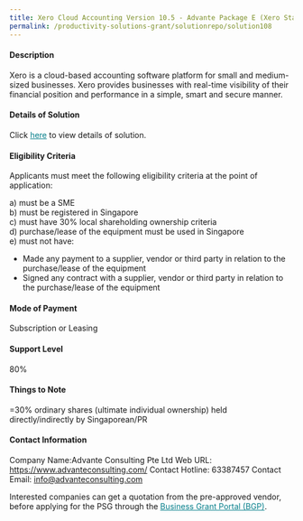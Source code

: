 ```yaml
---
title: Xero Cloud Accounting Version 10.5 - Advante Package E (Xero Standard Subscription Only)
permalink: /productivity-solutions-grant/solutionrepo/solution108
---
```


#### Description

Xero is a cloud-based accounting software platform for small and medium-sized businesses. Xero provides businesses with real-time visibility of their financial position and performance in a simple, smart and secure manner.

#### Details of Solution

Click <a href='https://govassist.gobusiness.gov.sg/images/psg/Desensitised_Advante_Consulting_Annex3_CR_wef_6_August_2020_Part_5.pdf' style='color:#037e8a'>here</a> to view details of solution.

#### Eligibility Criteria

Applicants must meet the following eligibility criteria at the point of application:

a) must be a SME <br>
b) must be registered in Singapore <br>
c) must have 30% local shareholding ownership criteria <br>
d) purchase/lease of the equipment must be used in Singapore <br>
e) must not have:
- Made any payment to a supplier, vendor or third party in relation to the purchase/lease of the equipment
- Signed any contract with a supplier, vendor or third party in relation to the purchase/lease of the equipment

#### Mode of Payment
Subscription or Leasing

#### Support Level
80%

#### Things to Note
=30% ordinary shares (ultimate individual ownership) held directly/indirectly by Singaporean/PR

#### Contact Information
Company Name:Advante Consulting Pte Ltd 
Web URL: https://www.advanteconsulting.com/ 
Contact Hotline: 63387457 
Contact Email: info@advanteconsulting.com 


Interested companies can get a quotation from the pre-approved vendor, before applying for the PSG through the <a target='_blank' style='color:#037e8a' href='https://www.businessgrants.gov.sg/'>Business Grant Portal (BGP)</a>.
